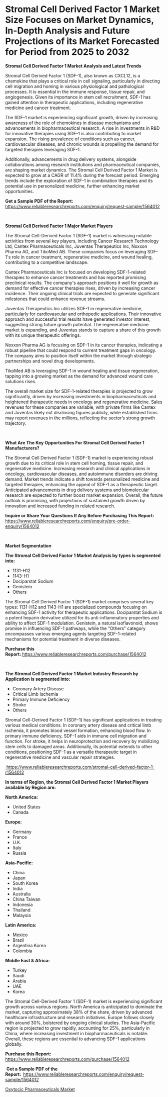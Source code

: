 <p><h1>Stromal Cell Derived Factor 1 Market Size Focuses on Market Dynamics, In-Depth Analysis and Future Projections of its Market Forecasted for Period from 2025 to 2032</h1></p><p><strong>Stromal Cell Derived Factor 1 Market Analysis and Latest Trends</strong></p>
<p><p>Stromal Cell Derived Factor 1 (SDF-1), also known as CXCL12, is a chemokine that plays a critical role in cell signaling, particularly in directing cell migration and homing in various physiological and pathological processes. It is essential in the immune response, tissue repair, and angiogenesis. Given its importance in stem cell recruitment, SDF-1 has gained attention in therapeutic applications, including regenerative medicine and cancer treatment.</p><p>The SDF-1 market is experiencing significant growth, driven by increasing awareness of the role of chemokines in disease mechanisms and advancements in biopharmaceutical research. A rise in investments in R&D for innovative therapies using SDF-1 is also contributing to market expansion. The rising prevalence of conditions such as cancer, cardiovascular diseases, and chronic wounds is propelling the demand for targeted therapies leveraging SDF-1.</p><p>Additionally, advancements in drug delivery systems, alongside collaborations among research institutions and pharmaceutical companies, are shaping market dynamics. The Stromal Cell Derived Factor 1 Market is expected to grow at a CAGR of 11.4% during the forecast period. Emerging trends include the exploration of SDF-1 in combination therapies and its potential use in personalized medicine, further enhancing market opportunities.</p></p>
<p><strong>Get a Sample PDF of the Report:&nbsp;</strong> <a href="https://www.reliableresearchreports.com/enquiry/request-sample/1564012?utm_campaign=3210&utm_medium=2&utm_source=Github&utm_content=ia&utm_term=08032025&utm_id=stromal-cell-derived-factor-1">https://www.reliableresearchreports.com/enquiry/request-sample/1564012</a></p>
<p>&nbsp;</p>
<p><strong>Stromal Cell Derived Factor 1 Major Market Players</strong></p>
<p><p>The Stromal Cell-Derived Factor 1 (SDF-1) market is witnessing notable activities from several key players, including Cancer Research Technology Ltd, Cantex Pharmaceuticals Inc, Juventas Therapeutics Inc, Noxxon Pharma AG, and TikoMed AB. These companies focus on leveraging SDF-1's role in cancer treatment, regenerative medicine, and wound healing, contributing to a competitive landscape.</p><p>Cantex Pharmaceuticals Inc is focused on developing SDF-1-related therapies to enhance cancer treatments and has reported promising preclinical results. The company's approach positions it well for growth as demand for effective cancer therapies rises, driven by increasing cancer incidence. Their ongoing clinical trials are expected to generate significant milestones that could enhance revenue streams.</p><p>Juventas Therapeutics Inc utilizes SDF-1 in regenerative medicine, particularly for cardiovascular and orthopedic applications. Their innovative approach and successful trial results have generated investor interest, suggesting strong future growth potential. The regenerative medicine market is expanding, and Juventas stands to capture a share of this growth with its unique therapeutic offerings.</p><p>Noxxon Pharma AG is focusing on SDF-1 in its cancer therapies, indicating a robust pipeline that could respond to current treatment gaps in oncology. The company aims to position itself within the market through strategic partnerships and novel drug developments.</p><p>TikoMed AB is leveraging SDF-1 in wound healing and tissue regeneration, tapping into a growing market as the demand for advanced wound care solutions rises.</p><p>The overall market size for SDF-1-related therapies is projected to grow significantly, driven by increasing investments in biopharmaceuticals and heightened therapeutic needs in oncology and regenerative medicine. Sales revenues for these companies are variable, with private firms like Cantex and Juventas likely not disclosing figures publicly, while established firms may report revenues in the millions, reflecting the sector’s strong growth trajectory.</p></p>
<p>&nbsp;</p>
<p><strong>What Are The Key Opportunities For Stromal Cell Derived Factor 1 Manufacturers?</strong></p>
<p><p>The Stromal Cell Derived Factor 1 (SDF-1) market is experiencing robust growth due to its critical role in stem cell homing, tissue repair, and regenerative medicine. Increasing research and clinical applications in oncology, cardiovascular diseases, and autoimmune disorders are driving demand. Market trends indicate a shift towards personalized medicine and targeted therapies, enhancing the appeal of SDF-1 as a therapeutic target. Anticipated advancements in drug delivery systems and biomolecular research are expected to further boost market expansion. Overall, the future outlook is promising, with projections of sustained growth driven by innovation and increased funding in related research.</p></p>
<p><strong>Inquire or Share Your Questions If Any Before Purchasing This Report:</strong> <a href="https://www.reliableresearchreports.com/enquiry/pre-order-enquiry/1564012?utm_campaign=3210&utm_medium=2&utm_source=Github&utm_content=ia&utm_term=08032025&utm_id=stromal-cell-derived-factor-1">https://www.reliableresearchreports.com/enquiry/pre-order-enquiry/1564012</a></p>
<p>&nbsp;</p>
<p><strong>Market Segmentation</strong></p>
<p><strong>The Stromal Cell Derived Factor 1 Market Analysis by types is segmented into:</strong></p>
<p><ul><li>1131-H12</li><li>1143-H1</li><li>Dociparstat Sodium</li><li>Genistein</li><li>Others</li></ul></p>
<p><p>The Stromal Cell Derived Factor 1 (SDF-1) market comprises several key types: 1131-H12 and 1143-H1 are specialized compounds focusing on enhancing SDF-1 activity for therapeutic applications. Dociparstat Sodium is a potent heparin derivative utilized for its anti-inflammatory properties and ability to affect SDF-1 modulation. Genistein, a natural isoflavonoid, shows promise in influencing SDF-1 pathways, while the "Others" category encompasses various emerging agents targeting SDF-1-related mechanisms for potential treatment in diverse diseases.</p></p>
<p><strong>Purchase this Report:&nbsp;</strong><a href="https://www.reliableresearchreports.com/purchase/1564012?utm_campaign=3210&utm_medium=2&utm_source=Github&utm_content=ia&utm_term=08032025&utm_id=stromal-cell-derived-factor-1">https://www.reliableresearchreports.com/purchase/1564012</a></p>
<p>&nbsp;</p>
<p><strong>The Stromal Cell Derived Factor 1 Market Industry Research by Application is segmented into:</strong></p>
<p><ul><li>Coronary Artery Disease</li><li>Critical Limb Ischemia</li><li>Primary Immune Deficiency</li><li>Stroke</li><li>Others</li></ul></p>
<p><p>Stromal Cell-Derived Factor 1 (SDF-1) has significant applications in treating various medical conditions. In coronary artery disease and critical limb ischemia, it promotes blood vessel formation, enhancing blood flow. In primary immune deficiency, SDF-1 aids in immune cell migration and function. For stroke, it helps in neuroprotection and recovery by mobilizing stem cells to damaged areas. Additionally, its potential extends to other conditions, positioning SDF-1 as a versatile therapeutic target in regenerative medicine and vascular repair strategies.</p></p>
<p><a href="https://www.reliableresearchreports.com/stromal-cell-derived-factor-1-r1564012?utm_campaign=3210&utm_medium=2&utm_source=Github&utm_content=ia&utm_term=08032025&utm_id=stromal-cell-derived-factor-1">&nbsp;https://www.reliableresearchreports.com/stromal-cell-derived-factor-1-r1564012</a></p>
<p><strong>In terms of Region, the Stromal Cell Derived Factor 1 Market Players available by Region are:</strong></p>
<p>
    <p> <strong> North America: </strong>
        <ul>
            <li>United States</li>
            <li>Canada</li>
        </ul>
        </p> 
    <p> <strong> Europe: </strong>
        <ul>
            <li>Germany</li>
            <li>France</li>
            <li>U.K.</li>
            <li>Italy</li>
            <li>Russia</li>
        </ul>
        </p> 
    <p> <strong> Asia-Pacific: </strong>
        <ul>
            <li>China</li>
            <li>Japan</li>
            <li>South Korea</li>
            <li>India</li>
            <li>Australia</li>
            <li>China Taiwan</li>
            <li>Indonesia</li>
            <li>Thailand</li>
            <li>Malaysia</li>
        </ul>
        </p> 
    <p> <strong> Latin America: </strong>
        <ul>
            <li>Mexico</li>
            <li>Brazil</li>
            <li>Argentina Korea</li>
            <li>Colombia</li>
        </ul>
        </p> 
    <p> <strong> Middle East & Africa: </strong>
        <ul>
            <li>Turkey</li>
            <li>Saudi</li>
            <li>Arabia</li>
            <li>UAE</li>
            <li>Korea</li>
        </ul>
    </p>
    </p>
<p><p>The Stromal Cell-Derived Factor 1 (SDF-1) market is experiencing significant growth across various regions. North America is anticipated to dominate the market, capturing approximately 38% of the share, driven by advanced healthcare infrastructure and research initiatives. Europe follows closely with around 30%, bolstered by ongoing clinical studies. The Asia-Pacific region is projected to grow rapidly, accounting for 25%, particularly in China, where increasing investment in biopharmaceuticals is notable. Overall, these regions are essential to advancing SDF-1 applications globally.</p></p>
<p><strong>Purchase this Report: </strong><a href="https://www.reliableresearchreports.com/purchase/1564012?utm_campaign=3210&utm_medium=2&utm_source=Github&utm_content=ia&utm_term=08032025&utm_id=stromal-cell-derived-factor-1">https://www.reliableresearchreports.com/purchase/1564012</a></p>
<p>&nbsp;<strong>Get a Sample PDF of the Report:&nbsp;&nbsp;</strong><a href="https://www.reliableresearchreports.com/enquiry/request-sample/1564012?utm_campaign=3210&utm_medium=2&utm_source=Github&utm_content=ia&utm_term=08032025&utm_id=stromal-cell-derived-factor-1">https://www.reliableresearchreports.com/enquiry/request-sample/1564012</a></p>
<p><strong></strong></p>
<p><p><a href="https://github.com/muhjanaidu/Market-Research-Report-List-1/blob/main/oxytocic-pharmaceuticals-market.md?utm_campaign=3210&utm_medium=2&utm_source=Github&utm_content=ia&utm_term=08032025&utm_id=stromal-cell-derived-factor-1">Oxytocic Pharmaceuticals Market</a></p></p>